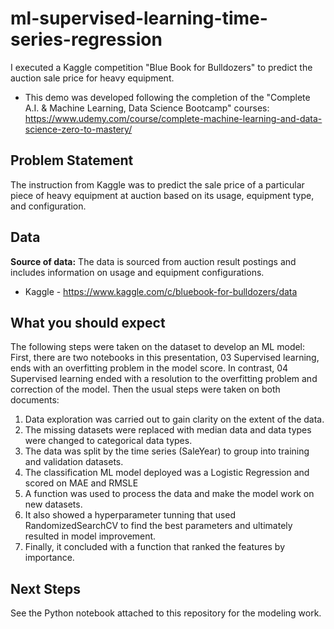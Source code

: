 # ml-supervised-learning-time-series-regression
I executed a Kaggle competition "Blue Book for Bulldozers" to predict the auction sale price for heavy equipment.

* This demo was developed following the completion of the "Complete A.I. & Machine Learning, Data Science Bootcamp" courses: https://www.udemy.com/course/complete-machine-learning-and-data-science-zero-to-mastery/


## Problem Statement
The instruction from Kaggle was to predict the sale price of a particular piece of heavy equipment at auction based on its usage, equipment type, and configuration.


## Data
**Source of data:** The data is sourced from auction result postings and includes information on usage and equipment configurations.
* Kaggle - https://www.kaggle.com/c/bluebook-for-bulldozers/data


## What you should expect
The following steps were taken on the dataset to develop an ML model:
First, there are two notebooks in this presentation, 03 Supervised learning, ends with an overfitting problem in the model score. In contrast, 04 Supervised learning ended with a resolution to the overfitting problem and correction of the model.
Then the usual steps were taken on both documents:
1.	Data exploration was carried out to gain clarity on the extent of the data.
2.	The missing datasets were replaced with median data and data types were changed to categorical data types.
3.	The data was split by the time series (SaleYear) to group into training and validation datasets.
4.	The classification ML model deployed was a Logistic Regression and scored on MAE and RMSLE
5.	A function was used to process the data and make the model work on new datasets.
6.	It also showed a hyperparameter tunning that used RandomizedSearchCV to find the best parameters and ultimately resulted in model improvement.
7.	Finally, it concluded with a function that ranked the features by importance.



## Next Steps
See the Python notebook attached to this repository for the modeling work.

